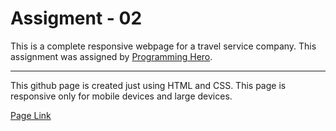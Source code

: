 # Assigment - 02

This is a complete responsive webpage for a travel service company. This assignment was assigned by [Programming Hero](https://web.programming-hero.com/).

---

This github page is created just using HTML and CSS. This page is responsive only for mobile devices and large devices.

[Page Link](https://zahidtdx61.github.io/assignment_002/)
